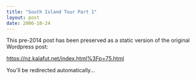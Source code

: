 ```yaml
---
title: "South Island Tour Part 1"
layout: post
date: 2006-10-24
---
```


This pre-2014 post has been preserved as a static version of the original Wordpress post:

https://nz.kalafut.net/index.html%3Fp=75.html

You'll be redirected automatically...

<head>
  <meta http-equiv="refresh" content="5;url=https://nz.kalafut.net/index.html%3Fp=75.html">
</head>

